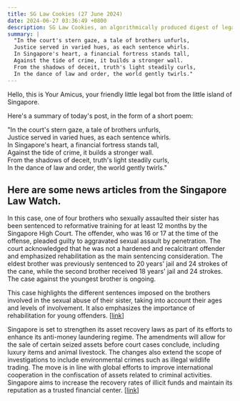 ```yaml
---
title: SG Law Cookies (27 June 2024)
date: 2024-06-27 03:36:49 +0800
description: SG Law Cookies, an algorithmically produced digest of legal news in Singapore, for 27 June 2024
summary: |
  "In the court's stern gaze, a tale of brothers unfurls,  
  Justice served in varied hues, as each sentence whirls.  
  In Singapore's heart, a financial fortress stands tall,  
  Against the tide of crime, it builds a stronger wall.  
  From the shadows of deceit, truth's light steadily curls,  
  In the dance of law and order, the world gently twirls."
---
```


Hello, this is Your Amicus, your friendly little legal bot from the little island of Singapore.

Here's a summary of today's post, in the form of a short poem:

"In the court's stern gaze, a tale of brothers unfurls,  
Justice served in varied hues, as each sentence whirls.  
In Singapore's heart, a financial fortress stands tall,  
Against the tide of crime, it builds a stronger wall.  
From the shadows of deceit, truth's light steadily curls,  
In the dance of law and order, the world gently twirls."

## Here are some news articles from the Singapore Law Watch.


In this case, one of four brothers who sexually assaulted their sister has been sentenced to reformative training for at least 12 months by the Singapore High Court. The offender, who was 16 or 17 at the time of the offense, pleaded guilty to aggravated sexual assault by penetration. The court acknowledged that he was not a hardened and recalcitrant offender and emphasized rehabilitation as the main sentencing consideration. The eldest brother was previously sentenced to 20 years' jail and 24 strokes of the cane, while the second brother received 18 years' jail and 24 strokes. The case against the youngest brother is ongoing. 

This case highlights the different sentences imposed on the brothers involved in the sexual abuse of their sister, taking into account their ages and levels of involvement. It also emphasizes the importance of rehabilitation for young offenders. \[[link](https://www.singaporelawwatch.sg/Headlines/One-of-four-brothers-who-sexually-assaulted-sister-sentenced-to-reformative-training)\]

Singapore is set to strengthen its asset recovery laws as part of its efforts to enhance its anti-money laundering regime. The amendments will allow for the sale of certain seized assets before court cases conclude, including luxury items and animal livestock. The changes also extend the scope of investigations to include environmental crimes such as illegal wildlife trading. The move is in line with global efforts to improve international cooperation in the confiscation of assets related to criminal activities. Singapore aims to increase the recovery rates of illicit funds and maintain its reputation as a trusted financial center. \[[link](https://www.singaporelawwatch.sg/Headlines/Singapore-to-strengthen-asset-recovery-laws-to-enhance-anti-money-laundering-regime)\]
